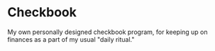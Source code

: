 # Checkbook
My own personally designed checkbook program, for keeping up on finances as a part of my usual "daily ritual."
